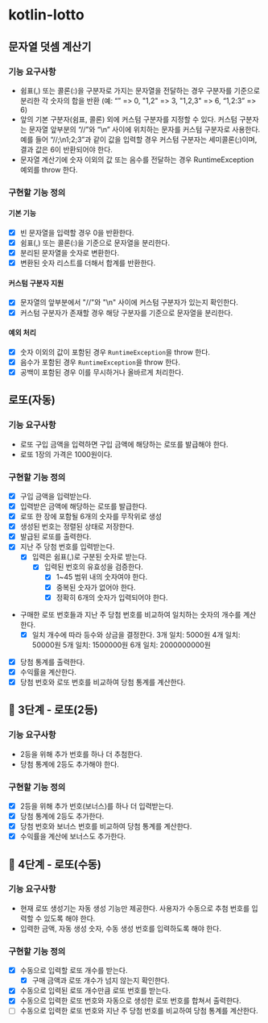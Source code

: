 # kotlin-lotto
## 문자열 덧셈 계산기

### 기능 요구사항
- 쉼표(,) 또는 콜론(:)을 구분자로 가지는 문자열을 전달하는 경우 구분자를 기준으로 분리한 각 숫자의 합을 반환 (예: “” => 0, "1,2" => 3, "1,2,3" => 6, “1,2:3” => 6)
- 앞의 기본 구분자(쉼표, 콜론) 외에 커스텀 구분자를 지정할 수 있다. 커스텀 구분자는 문자열 앞부분의 “//”와 “\n” 사이에 위치하는 문자를 커스텀 구분자로 사용한다. 예를 들어 “//;\n1;2;3”과 같이 값을 입력할 경우 커스텀 구분자는 세미콜론(;)이며, 결과 값은 6이 반환되어야 한다.
- 문자열 계산기에 숫자 이외의 값 또는 음수를 전달하는 경우 RuntimeException 예외를 throw 한다.

### 구현할 기능 정의
#### 기본 기능
- [x] 빈 문자열을 입력할 경우 0을 반환한다.
- [x] 쉼표(,) 또는 콜론(:)을 기준으로 문자열을 분리한다.
- [x] 분리된 문자열을 숫자로 변환한다.
- [x] 변환된 숫자 리스트를 더해서 합계를 반환한다.

#### 커스텀 구분자 지원
- [x] 문자열의 앞부분에서 "//"와 "\n" 사이에 커스텀 구분자가 있는지 확인한다.
- [x] 커스텀 구분자가 존재할 경우 해당 구분자를 기준으로 문자열을 분리한다.

#### 예외 처리
- [x] 숫자 이외의 값이 포함된 경우 `RuntimeException`을 throw 한다.
- [x] 음수가 포함된 경우 `RuntimeException`을 throw 한다.
- [x] 공백이 포함된 경우 이를 무시하거나 올바르게 처리한다.

## 로또(자동)
### 기능 요구사항
- 로또 구입 금액을 입력하면 구입 금액에 해당하는 로또를 발급해야 한다.
- 로또 1장의 가격은 1000원이다.

### 구현할 기능 정의
- [x] 구입 금액을 입력받는다.
- [x] 입력받은 금액에 해당하는 로또를 발급한다.
- [x] 로또 한 장에 포함될 6개의 숫자를 무작위로 생성
- [x] 생성된 번호는 정렬된 상태로 저장한다.
- [x] 발급된 로또를 출력한다.
- [x] 지난 주 당첨 번호를 입력받는다.
  - [x] 입력은 쉼표(,)로 구분된 숫자로 받는다.
    - [x] 입력된 번호의 유효성을 검증한다.
      - [x] 1~45 범위 내의 숫자여야 한다.
      - [x] 중복된 숫자가 없어야 한다.
      - [x] 정확히 6개의 숫자가 입력되어야 한다.
- 구매한 로또 번호들과 지난 주 당첨 번호를 비교하여 일치하는 숫자의 개수를 계산한다.
    - [x] 일치 개수에 따라 등수와 상금을 결정한다.
      3개 일치: 5000원
      4개 일치: 50000원
      5개 일치: 1500000원
      6개 일치: 2000000000원
- [x] 당첨 통계를 출력한다.
- [x] 수익률을 계산한다.
- [x] 당첨 번호와 로또 번호를 비교하여 당첨 통계를 계산한다.

## 🚀 3단계 - 로또(2등)
### 기능 요구사항
- 2등을 위해 추가 번호를 하나 더 추첨한다.
- 당첨 통계에 2등도 추가해야 한다.

### 구현할 기능 정의
- [x] 2등을 위해 추가 번호(보너스)를 하나 더 입력받는다.
- [x] 당첨 통계에 2등도 추가한다.
- [x] 당첨 번호와 보너스 번호를 비교하여 당첨 통계를 계산한다.
- [x] 수익률을 계산에 보너스도 추가한다.

## 🚀 4단계 - 로또(수동)
### 기능 요구사항
- 현재 로또 생성기는 자동 생성 기능만 제공한다. 사용자가 수동으로 추첨 번호를 입력할 수 있도록 해야 한다.
- 입력한 금액, 자동 생성 숫자, 수동 생성 번호를 입력하도록 해야 한다.

### 구현할 기능 정의 
- [x] 수동으로 입력할 로또 개수를 받는다.
  - [x] 구매 금액과 로또 개수가 넘지 않는지 확인한다. 
- [x] 수동으로 입력된 로또 개수만큼 로또 번호를 받는다.
- [x] 수동으로 입력한 로또 번호와 자동으로 생성한 로또 번호를 합쳐서 출력한다.
- [ ] 수동으로 입력한 로또 번호와 지난 주 당첨 번호를 비교하여 당첨 통계를 계산한다.
